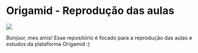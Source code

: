 # Origamid - Reprodução das aulas

![](https://media2.giphy.com/media/8OrESzoMlIUrC/giphy.gif?cid=ecf05e4707k1zaat8ba7v9yu5y3e2dkw1sgxa7rto6rf51zm&rid=giphy.gif)

Bonjour, mes amis!
Esse repositório é focado para a reprodução das aulas e estudos da plataforma Origamid :)
